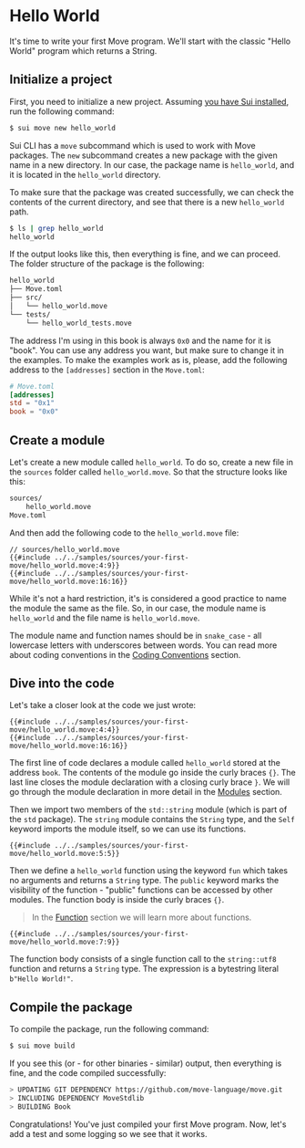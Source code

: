 # Hello World

<!-- TODO: redo the tutorial based on new CLI scaffold features -->

<!--

- Hello World
    - copy-paste the example
    - explain the structure of the code
    - explain the module
    - explain the function
    - run sui move build
    - compare the output
    - leave a hint, show that there's more to it

-->

It's time to write your first Move program. We'll start with the classic "Hello World" program which returns a String.

## Initialize a project

First, you need to initialize a new project. Assuming [you have Sui installed](../before-we-begin/install-sui.md), run the following command:

```bash
$ sui move new hello_world
```

Sui CLI has a `move` subcommand which is used to work with Move packages. The `new` subcommand creates a new package with the given name in a new directory. In our case, the package name is `hello_world`, and it is located in the `hello_world` directory.

To make sure that the package was created successfully, we can check the contents of the current directory, and see that there is a new `hello_world` path.

```bash
$ ls | grep hello_world
hello_world
```

<!--
    Revisit, decide if we should go that deep and detailed;
    Expect the user to know how to use a terminal and a text editor?
-->

If the output looks like this, then everything is fine, and we can proceed. The folder structure of the package is the following:

```bash
hello_world
├── Move.toml
├── src/
│   └── hello_world.move
└── tests/
    └── hello_world_tests.move
```

The address I'm using in this book is always `0x0` and the name for it is "book". You can use any address you want, but make sure to change it in the examples. To make the examples work as is, please, add the following address to the `[addresses]` section in the `Move.toml`:

```toml
# Move.toml
[addresses]
std = "0x1"
book = "0x0"
```

## Create a module

Let's create a new module called `hello_world`. To do so, create a new file in the `sources` folder called `hello_world.move`. So that the structure looks like this:

```bash
sources/
    hello_world.move
Move.toml
```

And then add the following code to the `hello_world.move` file:

```Move
// sources/hello_world.move
{{#include ../../samples/sources/your-first-move/hello_world.move:4:9}}
{{#include ../../samples/sources/your-first-move/hello_world.move:16:16}}
```

While it's not a hard restriction, it's is considered a good practice to name the module the same as the file. So, in our case, the module name is `hello_world` and the file name is `hello_world.move`.

The module name and function names should be in `snake_case` - all lowercase letters with underscores between words. You can read more about coding conventions in the [Coding Conventions](../special-topics/coding-conventions.md) section.

## Dive into the code

Let's take a closer look at the code we just wrote:

```Move
{{#include ../../samples/sources/your-first-move/hello_world.move:4:4}}
{{#include ../../samples/sources/your-first-move/hello_world.move:16:16}}
```

The first line of code declares a module called `hello_world` stored at the address `book`. The contents of the module go inside the curly braces `{}`. The last line closes the module declaration with a closing curly brace `}`. We will go through the module declaration in more detail in the [Modules](../basic-syntax/modules.md) section.

Then we import two members of the `std::string` module (which is part of the `std` package). The `string` module contains the `String` type, and the `Self` keyword imports the module itself, so we can use its functions.

```Move
{{#include ../../samples/sources/your-first-move/hello_world.move:5:5}}
```

Then we define a `hello_world` function using the keyword `fun` which takes no arguments and returns a `String` type. The `public` keyword marks the visibility of the function - "public" functions can be accessed by other modules. The function body is inside the curly braces `{}`.

> In the [Function](../basic-syntax/function.md) section we will learn more about functions.

```Move
{{#include ../../samples/sources/your-first-move/hello_world.move:7:9}}
```

The function body consists of a single function call to the `string::utf8` function and returns a `String` type. The expression is a bytestring literal `b"Hello World!"`.

## Compile the package

To compile the package, run the following command:

```bash
$ sui move build
```


If you see this (or - for other binaries - similar) output, then everything is fine, and the code compiled successfully:

```bash
> UPDATING GIT DEPENDENCY https://github.com/move-language/move.git
> INCLUDING DEPENDENCY MoveStdlib
> BUILDING Book
```

Congratulations! You've just compiled your first Move program. Now, let's add a test and some logging so we see that it works.
